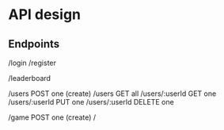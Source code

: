 # API design

## Endpoints
/login
/register

/leaderboard

/users              POST one (create)
/users              GET all
/users/:userId      GET one
/users/:userId      PUT one
/users/:userId      DELETE one

/game               POST one (create)
/
##
